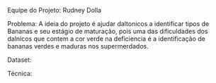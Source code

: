 Equipe do Projeto: Rudney Dolla

Problema: A ideia do projeto é ajudar daltonicos a identificar tipos de Bananas e seu estágio de maturação, pois uma das dificuldades dos dalnicos que contem a cor verde na deficiencia é a identificação de bananas verdes e maduras nos supermerdados.

Dataset: 

Técnica: 